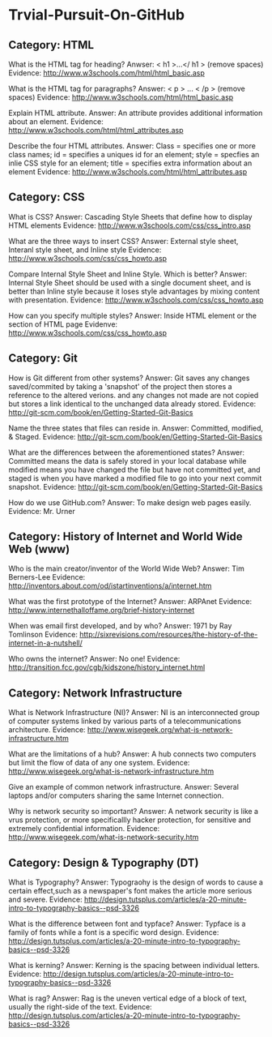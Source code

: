 Trvial-Pursuit-On-GitHub
========================
<h2>Category: HTML</h2>

What is the HTML tag for heading?
Anwser: < h1 >...</ h1 > (remove spaces)  
    Evidence: http://www.w3schools.com/html/html_basic.asp
  
What is the HTML tag for paragraphs?
Answer: < p > ... < /p > (remove spaces)
    Evidence: http://www.w3schools.com/html/html_basic.asp

Explain HTML attribute. 
Answer: An attribute provides additional information about an element.
Evidence: http://www.w3schools.com/html/html_attributes.asp

Describe the four HTML attributes.
Answer: Class = specifies one or more class names; id = specifies a uniques id for an element; style = specfies an inlie CSS style for an element; title = specifies extra information about an element
Evidence: http://www.w3schools.com/html/html_attributes.asp

<h2>Category: CSS</h2>

What is CSS?
Answer: Cascading Style Sheets that define how to display HTML elements
Evidence: http://www.w3schools.com/css/css_intro.asp

What are the three ways to insert CSS?
Answer: External style sheet, Interanl style sheet, and Inline style
Evidence: http://www.w3schools.com/css/css_howto.asp

Compare Internal Style Sheet and Inline Style. Which is better?
Answer: Internal Style Sheet should be used with a single document sheet, and is better than Inline style because it loses style advantages by mixing content with presentation.
Evidence: http://www.w3schools.com/css/css_howto.asp

How can you specify multiple styles?
Answer: Inside HTML element or the section of HTML page
Evidenve: http://www.w3schools.com/css/css_howto.asp

<h2>Category: Git</h2>

 How is Git different from other systems?
 Answer: Git saves any changes saved/commited by taking a 'snapshot' of the project then stores a reference to the altered verions. and any changes not made are not copied but stores a link identical to the unchanged data already stored.
 Evidence: http://git-scm.com/book/en/Getting-Started-Git-Basics
 
 Name the three states that files can reside in.
 Answer: Committed, modified, & Staged.
 Evidence: http://git-scm.com/book/en/Getting-Started-Git-Basics
 
 What are the differences between the aforementioned states?
 Answer: Committed means the data is safely stored in your local database while modified means you have changed the file but have not committed yet, and staged is when you have marked a modified file to go into your next commit snapshot.
 Evidence: http://git-scm.com/book/en/Getting-Started-Git-Basics
 
 How do we use GitHub.com?
 Answer: To make design web pages easily.
 Evidence: Mr. Urner

<h2>Category: History of Internet and World Wide Web (www)</h2>

Who is the main creator/inventor of the World Wide Web?
Answer: Tim Berners-Lee
Evidence: http://inventors.about.com/od/istartinventions/a/internet.htm

What was the first prototype of the Internet?
Answer: ARPAnet
Evidence: http://www.internethalloffame.org/brief-history-internet

When was email first developed, and by who?
Answer: 1971 by Ray Tomlinson
Evidence: http://sixrevisions.com/resources/the-history-of-the-internet-in-a-nutshell/

Who owns the internet?
Answer: No one!
Evidence: http://transition.fcc.gov/cgb/kidszone/history_internet.html

<h2>Category: Network Infrastructure</h2>

What is Network Infrastructure (NI)?
Answer: NI is an interconnected group of computer systems linked by various parts of a telecommunications architecture.
Evidence: http://www.wisegeek.org/what-is-network-infrastructure.htm

What are the limitations of a hub?
Answer: A hub connects two computers but limit the flow of data of any one system.
Evidence: http://www.wisegeek.org/what-is-network-infrastructure.htm

Give an example of common network infrastructure.
Answer: Several laptops and/or computers sharing the same Internet connection.

Why is network security so important?
Answer: A network security is like a vrus protection, or more specificallly hacker protection, for sensitive and extremely confidential information.
Evidence: http://www.wisegeek.com/what-is-network-security.htm

<h2>Category: Design & Typography (DT)</h2>

What is Typography?
Answer: Typograohy is the design of words to cause a certain effect,such as a newspaper's font makes the article more serious and severe.
Evidence: http://design.tutsplus.com/articles/a-20-minute-intro-to-typography-basics--psd-3326

What is the difference between font and typface?
Answer: Typface is a family of fonts while a font is a specific word design. 
Evidence: http://design.tutsplus.com/articles/a-20-minute-intro-to-typography-basics--psd-3326

What is kerning?
Answer: Kerning is the spacing between individual letters.
Evidence: http://design.tutsplus.com/articles/a-20-minute-intro-to-typography-basics--psd-3326

What is rag?
Answer: Rag is the uneven vertical edge of a block of text, usually the right-side of the text.
Evidence: http://design.tutsplus.com/articles/a-20-minute-intro-to-typography-basics--psd-3326
